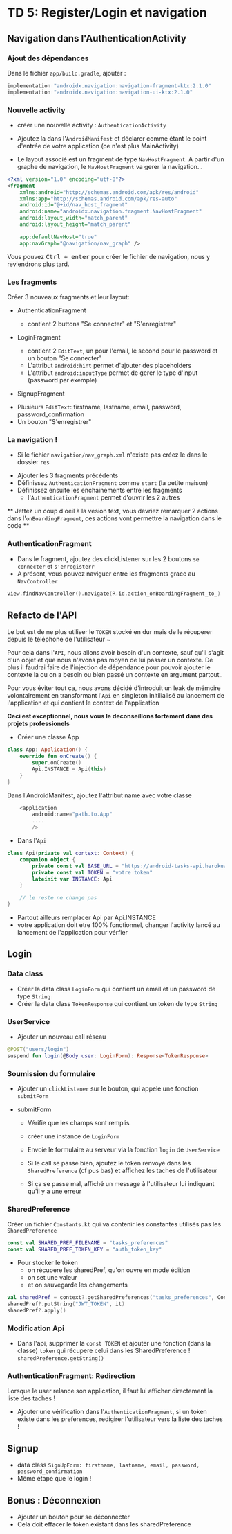 # TD 5: Register/Login et navigation

## Navigation dans l'AuthenticationActivity


### Ajout des dépendances

Dans le fichier `app/build.gradle`, ajouter :

```groovy
implementation "androidx.navigation:navigation-fragment-ktx:2.1.0"
implementation "androidx.navigation:navigation-ui-ktx:2.1.0"
```


### Nouvelle activity
- créer une nouvelle activity : `AuthenticationActivity`
- Ajoutez la dans l'`AndroidManifest` et déclarer comme étant le point d'entrée de votre application (ce n'est plus MainActivity)

- Le layout associé est un fragment de type `NavHostFragment`. A partir d'un graphe de navigation, le `NavHostFragment` va gerer la navigation...

```xml
<?xml version="1.0" encoding="utf-8"?>
<fragment
    xmlns:android="http://schemas.android.com/apk/res/android"
    xmlns:app="http://schemas.android.com/apk/res-auto"
    android:id="@+id/nav_host_fragment"
    android:name="androidx.navigation.fragment.NavHostFragment"
    android:layout_width="match_parent"
    android:layout_height="match_parent"

    app:defaultNavHost="true"
    app:navGraph="@navigation/nav_graph" />
```

Vous pouvez <kbd>Ctrl + enter</kbd> pour créer le fichier de navigation, nous y reviendrons plus tard.

### Les fragments
Créer 3 nouveaux fragments et leur layout:

* AuthenticationFragment
  - contient 2 buttons "Se connecter" et "S'enregistrer"

* LoginFragment
  - contient 2 `EditText`, un pour l'email, le second pour le password et un bouton "Se connecter"
  - L'attribut `android:hint` permet d'ajouter des placeholders
  - L'attribut `android:inputType` permet de gerer le type d'input (password par exemple)

* SignupFragment
 - Plusieurs `EditText`: firstname, lastname, email, password, password_confirmation
 - Un bouton "S'enregistrer"

### La navigation !

- Si le fichier `navigation/nav_graph.xml` n'existe pas créez le dans le dossier `res`


* Ajouter les 3 fragments précédents
* Définissez `AuthenticationFragment` comme `start` (la petite maison)
* Définissez ensuite les enchainements entre les fragments
  - l'`AuthenticationFragment` permet d'ouvrir les 2 autres

** Jettez un coup d'oeil à la vesion text, vous devriez remarquer 2 actions dans l'`onBoardingFragment`, ces actions vont permettre la navigation dans le code **


### AuthenticationFragment
- Dans le fragment, ajoutez des clickListener sur les 2 boutons `se connecter` et `s'enregisterr`
- A présent, vous pouvez naviguer entre les fragments grace au `NavController`

```kotlin
view.findNavController().navigate(R.id.action_onBoardingFragment_to_)
```


## Refacto de l'API
Le but est de ne plus utiliser le `TOKEN` stocké en dur mais de le récuperer depuis le téléphone de l'utilisateur ~

Pour cela dans l'`API`, nous allons avoir besoin d'un contexte, sauf qu'il s'agit d'un objet et que nous n'avons pas moyen de lui passer un contexte. De plus il faudrai faire de l'injection de dépendance pour pouvoir ajouter le contexte la ou on a besoin ou bien passé un contexte en argument partout..

Pour vous éviter tout ça, nous avons décidé d'introduit un leak de mémoire volontairement en transformant l'`Api` en singleton initilialisé au lancement de l'application et qui contient le context de l'application

**Ceci est exceptionnel, nous vous le deconseillons fortement dans des projets professionels**

- Créer une classe App
```kotlin
class App: Application() {
    override fun onCreate() {
        super.onCreate()
        Api.INSTANCE = Api(this)
    }
}

```

Dans l'AndroidManifest, ajoutez l'attribut name avec votre classe
```kotlin
    <application
        android:name="path.to.App"
        ....
        />
```

- Dans l'`Api`
```kotlin
class Api(private val context: Context) {
    companion object {
        private const val BASE_URL = "https://android-tasks-api.herokuapp.com/api/"
        private const val TOKEN = "votre token"
        lateinit var INSTANCE: Api
    }

    // le reste ne change pas
}
```


- Partout ailleurs remplacer Api par Api.INSTANCE
- votre application doit etre 100% fonctionnel, changer l'activity lancé au lancement de l'application pour vérfier


## Login
### Data class
- Créer la data class `LoginForm` qui contient un email et un password de type `String`
- Créer la data class `TokenResponse` qui contient un token de type `String`

### UserService
- Ajouter un nouveau call réseau
```kotlin
@POST("users/login")
suspend fun login(@Body user: LoginForm): Response<TokenResponse>
```


### Soumission du formulaire
- Ajouter un `clickListener` sur le bouton, qui appele une fonction `submitForm`
* submitForm
  - Vérifie que les champs sont remplis
  - créer une instance de `LoginForm`
  - Envoie le formulaire au serveur via la fonction `login` de `UserService`
  - Si le call se passe bien, ajoutez le token renvoyé dans les `SharedPreference` (cf pus bas) et affichez les taches de l'utilisateur

  - Si ça se passe mal, affiché un message à l'utilisateur lui indiquant qu'il y a une erreur


### SharedPreference
Créer un fichier `Constants.kt` qui va contenir les constantes utilisés pas les `SharedPreference`
```kotlin
const val SHARED_PREF_FILENAME = "tasks_preferences"
const val SHARED_PREF_TOKEN_KEY = "auth_token_key"
```

* Pour stocker le token
  - on récupere les sharedPref, qu'on ouvre en mode édition
  - on set une valeur
  - et on sauvegarde les changements

```kotlin
val sharedPref = context?.getSharedPreferences("tasks_preferences", Context.MODE_PRIVATE)?.edit()
sharedPref?.putString("JWT_TOKEN", it)
sharedPref?.apply()
```


### Modification Api
- Dans l'api, supprimer la `const TOKEN` et ajouter une fonction (dans la classe) `token` qui récupere celui dans les SharedPreference !
`sharedPreference.getString()`



### AuthenticationFragment: Redirection
Lorsque le user relance son application, il faut lui afficher directement la liste des taches !
- Ajouter une vérification dans l'`AuthenticationFragment`, si un token existe dans les preferences, redigirer l'utilisateur vers la liste des taches !


## Signup
- data class `SignUpForm: firstname, lastname, email, password, password_confirmation`
- Même étape que le login !



## Bonus : Déconnexion
- Ajouter un bouton pour se déconnecter
- Cela doit effacer le token existant dans les sharedPreference
